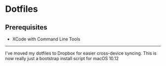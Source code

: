 # Dotfiles

## Prerequisites

- XCode with Command Line Tools

----------

I've moved my dotfiles to Dropbox for easier cross-device syncing. This is now really just a bootstrap install script for macOS 10.12
